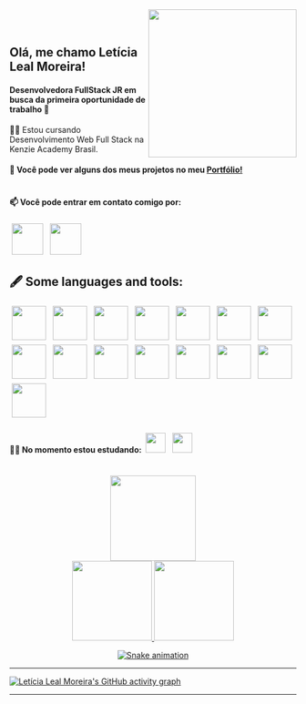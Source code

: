 
<img align="right" width="260px"  src="https://i.imgur.com/6acOgi1.png">

</br>
</br>

<div dsplay="inline-block">
 
 <h2 align="left">Olá, me chamo Letícia Leal Moreira!
</h2>
    <h4>
        Desenvolvedora FullStack JR em busca da primeira oportunidade de trabalho 🚀 
    </h4>
    ✍🏻 Estou cursando Desenvolvimento Web Full Stack na Kenzie Academy Brasil.
    <h4>📄 Você pode ver alguns dos meus projetos no meu <a href="https://letlm.vercel.app/" target="_blank">Portfólio!</a></h4>
     <h1 align="left">
</h1>
</div>
<div align="left" >

       
 #### 📫 Você pode entrar em contato comigo por: </br>
  <a href = "mailto:lealmleticia@gmail.com"><img width="55px" style="padding:4px" src="https://img.icons8.com/color/144/000000/gmail.png" target="_blank"></a> 
<a href="https://www.linkedin.com/in/leticia-leal-moreira/" target="_blank"><img width="55px" style="padding:4px" src="https://img.icons8.com/color/144/000000/linkedin.png" target="_blank"></a>   


  <h2>🖋️ Some languages and tools:</h2>

<div  width="50%">
	<img width="60px" style="padding:4px" src="https://img.icons8.com/color/144/000000/python.png"/>
 <img width="60px" style="padding:4px" src="https://img.icons8.com/color/144/000000/django.png"/>
	<img width="60px" style="padding:4px" src="https://img.icons8.com/color/144/000000/javascript.png"/>
 <img width="60px" style="padding:4px" src="https://img.icons8.com/color/144/000000/typescript.png"/>
 <img width="60px" style="padding:4px" src="https://img.icons8.com/color/144/000000/react-native.png"/>
 <img width="60px" style="padding:4px" src="https://img.icons8.com/color/144/000000/nextjs.png"/>
 <img width="60px" style="padding:4px" src="https://img.icons8.com/color/144/000000/redux.png"/>
 <img width="60px" style="padding:4px" src="https://img.icons8.com/color/144/000000/git.png"/>
 <img width="60px" style="padding:4px" src="https://img.icons8.com/color/144/000000/docker.png"/>
 <img width="60px" style="padding:4px" src="https://img.icons8.com/color/144/000000/nodejs.png"/>
 <img width="60px" style="padding:4px" src="https://img.icons8.com/color/144/000000/postgresql.png"/>
 <img width="60px" style="padding:4px" src="https://img.icons8.com/color/144/000000/express-js.png"/>
 <img width="60px" style="padding:4px" src="https://img.icons8.com/color/144/000000/heroku.png"/>
 <img width="60px" style="padding:4px" src="https://img.icons8.com/color/144/000000/gitlab.png"/>
 <img width="60px" style="padding:4px" src="https://img.icons8.com/color/144/000000/figma.png"/>
</div>
<h4>✍🏻  No momento estou estudando: <img width="35px" style="padding:4px" src="https://img.icons8.com/color/48/000000/vue-js.png""/> <img width="35px" style="padding:4px" src="https://img.icons8.com/color/48/000000/tailwind_css.png"/>
</div>
<br>
<div align="center">
<a href="https://github.com/letlm">
 <img  height="150em" src="https://github-readme-streak-stats.herokuapp.com/?user=letlm&show_icons=true&border=true&theme=radical" />
 

<div>
<a href="https://github.com/letlm">
<img height="140em" src="https://github-readme-stats.vercel.app/api?username=letlm&show_icons=true&theme=radical&include_all_commits=true&count_private=true"/>
<img height="140em" src="https://github-readme-stats.vercel.app/api/top-langs/?username=letlm&layout=compact&langs_count=7&theme=radical"/>
</div>


![Snake animation](https://github.com/letlm/letlm/blob/output/github-contribution-grid-snake.svg)

</div>
  
---

![Letícia Leal Moreira's GitHub activity graph](https://activity-graph.herokuapp.com/graph?username=letlm&hide_border=true&theme=redical&height=100px)

---
